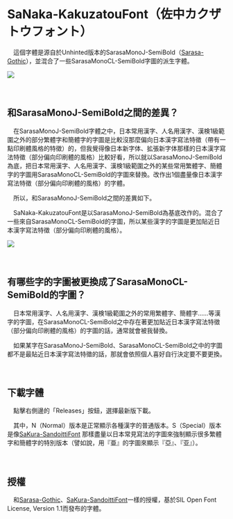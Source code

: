# SaNaka-KakuzatouFont（佐中カクザトウフォント）

　這個字體是源自於Unhinted版本的SarasaMonoJ-SemiBold（[Sarasa-Gothic](https://github.com/be5invis/Sarasa-Gothic)），並混合了一些SarasaMonoCL-SemiBold字圖的派生字體。

![](https://i.imgur.com/P3hWzDF.png)

　　

## 和SarasaMonoJ-SemiBold之間的差異？

　在SarasaMonoJ-SemiBold字體之中，日本常用漢字、人名用漢字、漢検1級範圍之外的部分繁體字和簡體字的字圖是比較沒那麼偏向日本漢字寫法特徵（帶有一點印刷體風格的特徵）的，但我覺得像日本新字体、拡張新字体那樣的日本漢字寫法特徵（部分偏向印刷體的風格）比較好看，所以就以SarasaMonoJ-SemiBold為底，把日本常用漢字、人名用漢字、漢検1級範圍之外的某些常用繁體字、簡體字的字圖用SarasaMonoCL-SemiBold的字圖來替換。改作出1個盡量像日本漢字寫法特徵（部分偏向印刷體的風格）的字體。

　所以，和SarasaMonoJ-SemiBold之間的差異如下。

　SaNaka-KakuzatouFont是以SarasaMonoJ-SemiBold為基底改作的。混合了一些來自SarasaMonoCL-SemiBold的字圖，所以某些漢字的字圖是更加貼近日本漢字寫法特徵（部分偏向印刷體的風格）。

![](https://i.imgur.com/Mo26MfE.png)

　　

## 有哪些字的字圖被更換成了SarasaMonoCL-SemiBold的字圖？

　日本常用漢字、人名用漢字、漢検1級範圍之外的常用繁體字、簡體字……等漢字的字圖，在SarasaMonoCL-SemiBold之中存在著更加貼近日本漢字寫法特徵（部分偏向印刷體的風格）的字圖的話，通常就會被我替換。

　如果某字在SarasaMonoJ-SemiBold、SarasaMonoCL-SemiBold之中的字圖都不是最貼近日本漢字寫法特徵的話，那就會依照個人喜好自行決定要不要更換。

　　

## 下載字體

　點擊右側邊的「Releases」按鈕，選擇最新版下載。

　其中，N（Normal）版本是正常顯示各種漢字的普通版本。S（Special）版本是像[SaKura-SandoittiFont](https://github.com/Silent0225/SaKura-SandoittiFont) 那樣盡量以日本常見寫法的字圖來強制顯示很多繁體字和簡體字的特別版本（譬如說，用『亜』的字圖來顯示『亞』、『亚』）。

　　

## 授權

　和[Sarasa-Gothic](https://github.com/be5invis/Sarasa-Gothic)、[SaKura-SandoittiFont](https://github.com/Silent0225/SaKura-SandoittiFont)一樣的授權，基於SIL Open Font License, Version 1.1而發布的字體。
 
